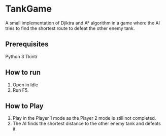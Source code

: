 # TankGame
A small implementation of Djiktra and A* algorithm in a game where the AI tries to find the shortest route to defeat the other enemy tank.

## Prerequisites
Python 3
Tkintr

## How to run
1. Open in Idle
2. Run F5.

## How to Play

1. Play in the Player 1 mode as the Player 2 mode is still not completed.
2. The AI finds the shortest distance to the other enemy tank and defeats it.


